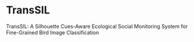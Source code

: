 # TransSIL
TransSIL: A Silhouette Cues-Aware Ecological Social Monitoring System for Fine-Grained Bird Image Classification
